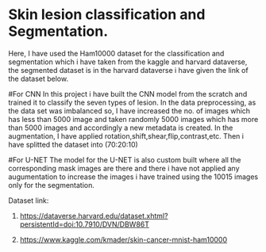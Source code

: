 # Skin lesion classification and Segmentation.

Here, I have used the Ham10000 dataset for the classification and segmentation which i have taken from the kaggle and harvard dataverse, the segmented dataset is in the harvard dataverse i have given the link of the dataset below.

#For CNN
In this project i have built the CNN model from the scratch and trained it to classify the seven types of lesion.
In the data preprocessing, as the data set was imbalanced so, I have increased the no. of images which has less than 5000 image and taken randomly 5000 images which has more than 5000 images and accordingly a new metadata is created.
In the augmentation, I have applied rotation,shift,shear,flip,contrast,etc. Then i have splitted the dataset into (70:20:10)

#For U-NET
The model for the U-NET is also custom built where all the corresponding mask images are there and there i have not applied any augumentation to increase the images i have trained using the 10015 images only for the segmentation.


Dataset link:
1. https://dataverse.harvard.edu/dataset.xhtml?persistentId=doi:10.7910/DVN/DBW86T

2. https://www.kaggle.com/kmader/skin-cancer-mnist-ham10000